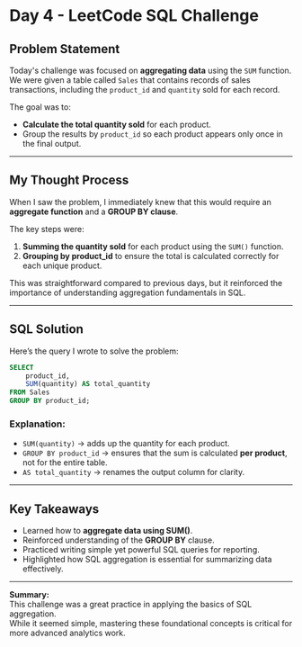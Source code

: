 
# Day 4 - LeetCode SQL Challenge

## Problem Statement
Today's challenge was focused on **aggregating data** using the `SUM` function.  
We were given a table called `Sales` that contains records of sales transactions, including the `product_id` and `quantity` sold for each record.

The goal was to:
- **Calculate the total quantity sold** for each product.  
- Group the results by `product_id` so each product appears only once in the final output.

---

## My Thought Process
When I saw the problem, I immediately knew that this would require an **aggregate function** and a **GROUP BY clause**.

The key steps were:
1. **Summing the quantity sold** for each product using the `SUM()` function.
2. **Grouping by product_id** to ensure the total is calculated correctly for each unique product.

This was straightforward compared to previous days, but it reinforced the importance of understanding aggregation fundamentals in SQL.

---

## SQL Solution

Here’s the query I wrote to solve the problem:

```sql
SELECT 
    product_id,
    SUM(quantity) AS total_quantity
FROM Sales
GROUP BY product_id;
```

### **Explanation:**
- `SUM(quantity)` → adds up the quantity for each product.
- `GROUP BY product_id` → ensures that the sum is calculated **per product**, not for the entire table.
- `AS total_quantity` → renames the output column for clarity.

---

## Key Takeaways
- Learned how to **aggregate data using SUM()**.
- Reinforced understanding of the **GROUP BY** clause.
- Practiced writing simple yet powerful SQL queries for reporting.
- Highlighted how SQL aggregation is essential for summarizing data effectively.

---

**Summary:**  
This challenge was a great practice in applying the basics of SQL aggregation.  
While it seemed simple, mastering these foundational concepts is critical for more advanced analytics work.
